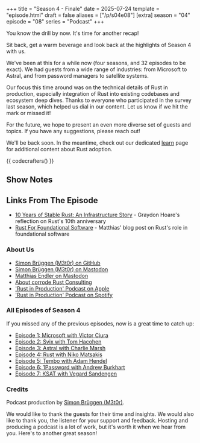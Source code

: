 +++
title = "Season 4 - Finale"
date = 2025-07-24
template = "episode.html"
draft = false
aliases = ["/p/s04e08"]
[extra]
season = "04"
episode = "08"
series = "Podcast"
+++

You know the drill by now. It's time for another recap!

Sit back, get a warm beverage and look back at the highlights of Season 4 with us. 

We've been at this for a while now (four seasons, and 32 episodes to be exact).
We had guests from a wide range of industries:
from Microsoft to Astral, and from password managers to satellite systems. 

Our focus this time around was on the technical details of Rust in production,
especially integration of Rust into existing codebases and ecosystem deep dives.
Thanks to everyone who participated in the survey last season, which helped us dial in our content.
Let us know if we hit the mark or missed it!

<!-- more -->

For the future, we hope to present an even more diverse set of guests and topics.
If you have any suggestions, please reach out!

We'll be back soon.
In the meantime, check out our dedicated [learn](/learn) page for additional content about Rust adoption.

{{ codecrafters() }}

## Show Notes

## Links From The Episode

- [10 Years of Stable Rust: An Infrastructure Story](https://rustfoundation.org/media/10-years-of-stable-rust-an-infrastructure-story/) - Graydon Hoare's reflection on Rust's 10th anniversary
- [Rust For Foundational Software](https://corrode.dev/blog/foundational-software/) - Matthias' blog post on Rust's role in foundational software 

### About Us

- [Simon Brüggen (M3t0r) on GitHub](https://github.com/M3t0r)
- [Simon Brüggen (M3t0r) on Mastodon](https://hachyderm.io/@m3t0r)
- [Matthias Endler on Mastodon](https://mastodon.social/@mre)
- [About corrode Rust Consulting](https://corrode.dev/about)
- ['Rust in Production' Podcast on Apple](https://podcasts.apple.com/us/podcast/rust-in-production/id1720771330)
- ['Rust in Production' Podcast on Spotify](https://open.spotify.com/show/0Hf6gWrzpSzXp1X0cebbsT)

### All Episodes of Season 4

If you missed any of the previous episodes, now is a great time to catch up: 

- [Episode 1: Microsoft with Victor Ciura](/podcast/s04e01-microsoft)
- [Episode 2: Svix with Tom Hacohen](/podcast/s04e02-svix)
- [Episode 3: Astral with Charlie Marsh](/podcast/s04e03-astral) 
- [Episode 4: Rust with Niko Matsakis](/podcast/s04e04-rust) 
- [Episode 5: Tembo with Adam Hendel](/podcast/s04e05-tembo) 
- [Episode 6: 1Password with Andrew Burkhart](/podcast/s04e06-1password) 
- [Episode 7: KSAT with Vegard Sandengen](/podcast/s04e07-ksat)


### Credits

Podcast production by [Simon Brüggen (M3t0r)](https://m3t0r.de/).

We would like to thank the guests for their time and insights.
We would also like to thank you, the listener for your support and feedback.
Hosting and producing a podcast is a lot of work, but it's worth it when we hear from you.
Here's to another great season!

